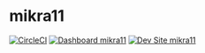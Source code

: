 # mikra11

[![CircleCI](https://circleci.com/gh/ashaal/mikra11.svg?style=shield)](https://circleci.com/gh/ashaal/mikra11)
[![Dashboard mikra11](https://img.shields.io/badge/dashboard-mikra11-yellow.svg)](https://dashboard.pantheon.io/sites/1e88bcfa-9ad6-43ad-a33e-806ebf70b0df#dev/code)
[![Dev Site mikra11](https://img.shields.io/badge/site-mikra11-blue.svg)](http://dev-mikra11.pantheonsite.io/)